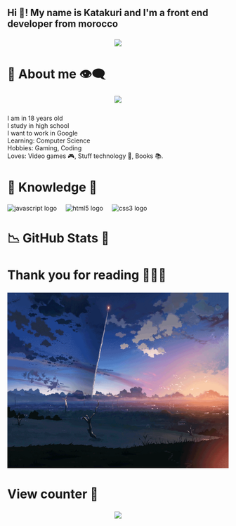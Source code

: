 <h2 align="left">Hi 👋! My name is Katakuri and I'm a front end developer from morocco</h2>

###

<div align="center">
  <img height="150" src="https://image.myanimelist.net/ui/gDEE1QGHMmMAOJRb4Q-ehqF7ckhcVAUyzogC6VP5vLR4ILIAHotU84aGAV_ihyEjUE7hToGq7Qf4W4nsPugrgp-44K87QbbXDRU6qzb7SDw1u8zz8srGrKBe5Yk39GZH"  />
</div>

###

<h1 align="left">💬 About me 👁️‍🗨️</h1>

###

<div align="center">
  <img height="200" src="https://image.myanimelist.net/ui/5LYzTBVoS196gvYvw3zjwCyCjToXJUIp7KgSVLYuAYw"  />
  
</div>

###
<p align="left">I am in  18 years old<br>I study in high school<br>I want to work in Google<br>Learning: Computer Science<br>Hobbies: Gaming, Coding<br>Loves: Video games 🎮, Stuff technology 🚀, Books 📚.</p>

###

<h1 align="left">🔎 Knowledge 📖</h1>

###

<div align="left">
  <img src="https://cdn.jsdelivr.net/gh/devicons/devicon/icons/javascript/javascript-original.svg" height="30" alt="javascript logo"  />
  <img width="12" />
  <img src="https://cdn.jsdelivr.net/gh/devicons/devicon/icons/html5/html5-original.svg" height="30" alt="html5 logo"  />
  <img width="12" />
  <img src="https://cdn.jsdelivr.net/gh/devicons/devicon/icons/css3/css3-original.svg" height="30" alt="css3 logo"  />
</div>

###

<h1 align="left">📉 GitHub Stats 🌟</h1>

###

<h1 align="left">Thank you for reading 🙋🏻‍♂️</h1>

###

<div align="center">
  <img height="400" src="https://raw.githubusercontent.com/huy232/huy232/main/image/2.gif"  />
</div>

###

<h1 align="left">View counter 👀</h1>

###

<div align="center">
  <img height="140" src="https://camo.githubusercontent.com/81f5c989771df27829195bb1ce21a7bfb5994bb6610d641b404961bc49aefb71/68747470733a2f2f636f756e742e6765746c6f6c692e636f6d2f4059542d416476616e6365643f7468656d653d6f726967696e616c2d6e6577"  />
</div>

###
